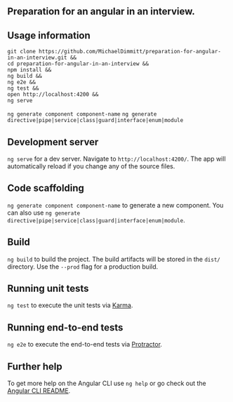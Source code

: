 ## Preparation for an angular in an interview.

## Usage information
```
git clone https://github.com/MichaelDimmitt/preparation-for-angular-in-an-interview.git &&
cd preparation-for-angular-in-an-interview &&
npm install &&
ng build &&
ng e2e &&
ng test &&
open http://localhost:4200 &&
ng serve
```

`ng generate component component-name`
`ng generate directive|pipe|service|class|guard|interface|enum|module`

## Development server
`ng serve` for a dev server. Navigate to `http://localhost:4200/`. The app will automatically reload if you change any of the source files.

## Code scaffolding
`ng generate component component-name` to generate a new component. You can also use `ng generate directive|pipe|service|class|guard|interface|enum|module`.

## Build
`ng build` to build the project. The build artifacts will be stored in the `dist/` directory. Use the `--prod` flag for a production build.

## Running unit tests
`ng test` to execute the unit tests via [Karma](https://karma-runner.github.io).

## Running end-to-end tests
`ng e2e` to execute the end-to-end tests via [Protractor](http://www.protractortest.org/).

## Further help
To get more help on the Angular CLI use `ng help` or go check out the [Angular CLI README](https://github.com/angular/angular-cli/blob/master/README.md).
